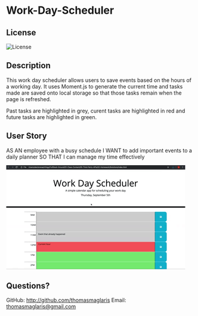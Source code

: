 # Work-Day-Scheduler

## License

![License](https://img.shields.io/badge/License-MIT-green)

## Description

This work day scheduler allows users to save events based on the hours of a working day. It uses Moment.js to generate the current time and tasks made are saved onto local storage so that those tasks remain when the page is refreshed.

Past tasks are highlighted in grey, curent tasks are highlighted in red and future tasks are highlighted in green.

## User Story

AS AN employee with a busy schedule
I WANT to add important events to a daily planner
SO THAT I can manage my time effectively

![image](./Assets/example.gif)

## Questions?

GitHub: http://github.com/thomasmaglaris
Email: thomasmaglaris@gmail.com
